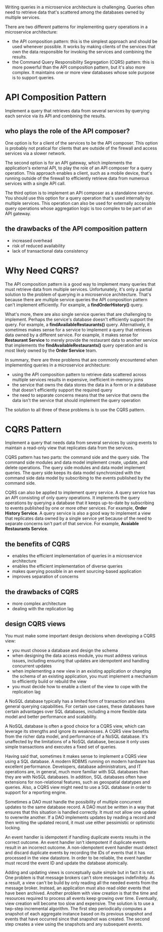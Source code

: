 Writing queries in a microservice architecture is challenging. Queries often need to retrieve data that's scattered among the databases owned by multiple services.

There are two different patterns for implementing query operations in a microservice architecture:
- the API composition pattern: this is the simplest approach and should be used whenever possible. It works by making clients of the services that own the data responsible for invoking the services and combining the results.
- the Command Query Responsibility Segregation (CQRS) pattern: this is more powerful than the API composition pattern, but it's also more complex. It maintains one or more view databases whose sole purpose is to support queries.

# API Composition Pattern
Implement a query that retrieves data from several services by querying each service via its API and combining the results.

## who plays the role of the API composer?

One option is for a client of the services to be the API composer. This option is probably not pratical for clients that are outside of the firewall and access services via a slower network.

The second option is for an API gateway, which implements the application's external API, to play the role of an API composer for a query operation. This approach enables a client, such as a mobile device, that's running outside of the firewall to efficiently retrieve data from numerous services with a single API call.

The third option is to implement an API composer as a standalone service. You should use this option for a query operation that's used internally by multiple services. This operation can also be used for externally accessible query operations whose aggregation logic is too complex to be part of an API gateway.

## the drawbacks of the API composition pattern
- increased overhead
- risk of reduced availability
- lack of transactional data consistency

# Why Need CQRS?
The API composition pattern is a good way to implement many queries that must retrieve data from multiple services. Unfortunately, it's only a partial solution to the problem of querying in a microservice architecture. That's because there are multiple service queries the API composition pattern can't implement efficiently. For example, a **findOrderHistory()** query.

What's more, there are also single service queries that are challenging to implement. Perhaps the service's database doesn't efficiently support the query. For example, a **findAvailableRestaurants()** query. Alternatively, it sometimes makes sense for a service to implement a query that retrieves data owned by a different service. For example, it makes sense for **Restaurant Service** to merely provide the restaurant data to another service that implements the **findAvailableRestaurants()** query operation and is most likely owned by the **Order Service** team.

In summary, there are three problems that are commonly encountered when implementing queries in a microservice architecture:
- using the API composition pattern to retrieve data scattered across multiple services results in expensive, inefficient in-memory joins
- the service that owns the data stores the data in a form or in a database that doesn't efficiently support the required query
- the need to separate concerns means that the service that owns the data isn't the service that should implement the query operation

The solution to all three of these problems is to use the CQRS pattern.

# CQRS Pattern
Implement a query that needs data from several services by using events to maintain a read-only view that replicates data from the services.

CQRS pattern has two parts: the command side and the query side. The command side modules and data model implement create, update, and delete operations. The query side modules and data model implement queries. The query side keeps its data model synchronized with the command side data model by subscribing to the events published by the command side.

CQRS can also be applied to implement query service. A query service has an API consisting of only query operations. It implements the query operations by querying a database that it keeps up-to-date by subscribing to events published by one or more other services. For example, **Order History Service**. A query service is also a good way to implement a view that replicates data owned by a single service yet because of the need to separate concerns isn't part of that service. For example, **Avaiable Restaurants Service**.

## the benefits of CQRS
- enables the efficient implementation of queries in a microservice architecture
- enables the efficient implementation of diverse queries
- makes querying possible in an event sourcing-based application
- improves separation of concerns

## the drawbacks of CQRS
- more complex architecture
- dealing with the replication lag

## design CQRS views
You must make some important design decisions when developing a CQRS view:
- you must choose a database and design the schema
- when designing the data access module, you must address various issues, including ensuring that updates are idempotent and handling concurrent updates
- when implementing a new view in an existing application or changing the schema of an existing application, you must implement a mechanism to efficiently build or rebuild the view
- you must decide how to enable a client of the view to cope with the replication lag

A NoSQL database typically has a limited form of transaction and less general querying capabilities. For certain use cases, these databases have certain advantages over SQL databases, including a more flexible data model and better performance and scalability.

A NoSQL database is often a good choice for a CQRS view, which can leverage its strengths and ignore its weaknesses. A CQRS view benefits from the richer data model, and performance of a NoSQL database. It's unaffected by the limitations of a NoSQL database, because it only uses simple transactions and executes a fixed set of queries.

Having said that, sometimes it makes sense to implement a CQRS view using a SQL database. A modern RDBMS running on modern hardware has excellent performance. Developers, database administrators, and IT operations are, in general, much more familiar with SQL databases than they are with NoSQL databases. In addition, SQL databases often have extensions for non-relational features, such as geospatial datatypes and queries. Also, a CQRS view might need to use a SQL database in order to support for a reporting engine.

Sometimes a DAO must handle the possibility of multiple concurrent updates to the same database record. A DAO must be written in a way that ensures that this situation is handled correctly. It must not allow one update to overwrite another. If a DAO implements updates by reading a record and then writing the updated record, it must use either pessimistic or optimistic locking.

An event handler is idempotent if handling duplicate events results in the correct outcome. An event handler isn't idempotent if duplicate events result in an incorrect outcome. A non-idempotent event handler must detect and discard duplicate events by recording the IDs of events that it has processed in the view datastore. In order to be reliable, the event handler must record the event ID and update the database atomically.

Adding and updating views is conceptually quite simple but in fact it is not. One problem is that message brokers can't store messages indefinitely. As a result, a view can't be build by only reading all the needed events from the message broker. Instead, an application must also read older events that have been archived. Another problem with view creation is that the time and resources required to process all events keep growing over time. Eventually, view creation will become too slow and expensive. The solution is to use a twp-step incremental algorithm. The first step periodically computes a snapshot of each aggregate instance based on its previous snapshot and events that have occurred since that snapshot was created. The second step creates a view using the snapshots and any subsequent events.